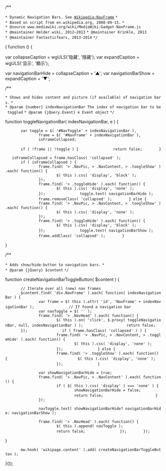 /\*\*

`* Dynamic Navigation Bars. See `[`Wikipedia:NavFrame`](https://zh.wikipedia.org/wiki/Wikipedia:NavFrame "wikilink")
`* `
`* Based on script from en.wikipedia.org, 2008-09-15.`
`*`
`* @source www.mediawiki.org/wiki/MediaWiki:Gadget-NavFrame.js`
`* @maintainer Helder.wiki, 2012–2013`
`* @maintainer Krinkle, 2013`
`* @maintainer Fantasticfears, 2013-2014`
`*/`

( function () {

var collapseCaption = wgULS('隐藏', '隱藏'); var expandCaption = wgULS('显示',
'顯示');

var navigationBarHide = collapseCaption + '▲'; var navigationBarShow =
expandCaption + '▼';

/\*\*

`* Shows and hides content and picture (if available) of navigation bars.`
`*`
`* @param {number} indexNavigationBar The index of navigation bar to be toggled`
`* @param {jQuery.Event} e Event object`
`*/`

function toggleNavigationBar( indexNavigationBar, e ) {

`       var toggle = $( '#NavToggle' + indexNavigationBar ),`
`               frame = $( '#NavFrame' + indexNavigationBar ),`
`               isFrameCollapsed;`

`       if ( !frame || !toggle ) {`
`               return false;`
`       }`

`   isFrameCollapsed = frame.hasClass( 'collapsed' );`
`       if ( isFrameCollapsed ) {`
`               frame.find( '> .NavPic, > .NavContent, > .toogleShow' ).each( function() {`
`                       $( this ).css( 'display', 'block' );`
`               });`
`               frame.find( '> .toggleHide' ).each( function() {`
`                       $( this ).css( 'display', 'none' );`
`               });`
`               toggle.text( navigationBarHide );`
`               frame.removeClass( 'collapsed' );`
`       } else {`
`               frame.find( '> .NavPic, > .NavContent, > .toogleShow' ).each( function() {`
`                       $( this ).css( 'display', 'none' );`
`               });`
`               frame.find( '> .toggleHide' ).each( function() {`
`                       $( this ).css( 'display', 'block' );`
`               });`
`               toggle.text( navigationBarShow );`
`               frame.addClass( 'collapsed' );`
`       }`

}

/\*\*

`* Adds show/hide-button to navigation bars.`
`*`
`* @param {jQuery} $content`
`*/`

function createNavigationBarToggleButton( $content ) {

`       // Iterate over all (new) nav frames`
`       $content.find( 'div.NavFrame' ).each( function( indexNavigationBar ) {`
`               var frame = $( this ).attr( 'id', 'NavFrame' + indexNavigationBar );`
`               // If found a navigation bar`
`               var navToggle = $( '`<span class="NavToggle" id="NavToggle' + indexNavigationBar + '"></span>`' );`
`               frame.find( '> .NavHead' ).each( function() {`
`                       $( this ).on( 'click', $.proxy( toggleNavigationBar, null, indexNavigationBar ) );`
`                   return false;`
`       });`
`               if ( frame.hasClass( 'collapsed' ) ) {`
`                       frame.find( '> .NavPic, > .NavContent, > .toggleHide' ).each( function() {`
`                               $( this ).css( 'display', 'none' );`
`                       });`
`               } else {`
`                       frame.find( '> .toggleShow' ).each( function() {`
`                               $( this ).css( 'display', 'none' );`
`                       });`
`               }`

`               var showNavigationBarHide = true;`
`               frame.find( '> .NavPic, > .NavContent' ).each( function() {`
`                       if ( $( this ).css( 'display' ) === 'none' ) {`
`                               showNavigationBarHide = false;`
`                               return false;`
`                       }`
`               });`

`               navToggle.text( showNavigationBarHide? navigationBarHide: navigationBarShow );`

`               frame.find( '> .NavHead' ).each( function() {`
`                       $( this ).append( navToggle );`
`                       return false;`
`               });`
`       });`

}

`       mw.hook( 'wikipage.content' ).add( createNavigationBarToggleButton );`

}());